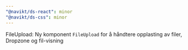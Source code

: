 ```yaml
---
"@navikt/ds-react": minor
"@navikt/ds-css": minor
---
```


FileUpload: Ny komponent `FileUpload` for å håndtere opplasting av filer, Dropzone og fil-visning
